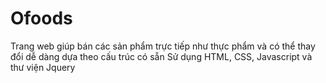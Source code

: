 # Ofoods
Trang web giúp bán các sản phẩm trực tiếp như thực phẩm và có thể thay đổi dễ dàng dựa theo cấu trúc có sẵn
Sử dụng HTML, CSS, Javascript và thư viện Jquery

